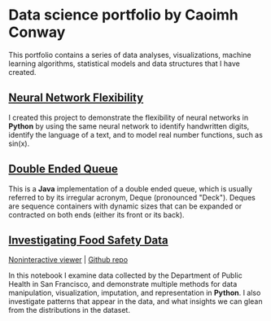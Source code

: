 # Data science portfolio by Caoimh Conway

This portfolio contains a series of data analyses, visualizations, machine learning algorithms, statistical models and data structures that I have created.


## [Neural Network Flexibility](https://github.com/CaoimhConway/NeuralNetworkFlexibility)

I created this project to demonstrate the flexibility of neural networks in **Python** by using the same neural network to identify handwritten digits, identify the language of a text, and to model real number functions, such as sin(x).


## [Double Ended Queue](https://github.com/CaoimhConway/DoubleEndedQueue)
This is a **Java** implementation of a double ended queue, which is usually referred to by its irregular acronym, Deque (pronounced "Deck").  Deques are sequence containers with dynamic sizes that can be expanded or contracted on both ends (either its front or its back). 

## [Investigating Food Safety Data](https://mybinder.org/v2/gh/CaoimhConway/InvestigatingFoodSafetyData/master)
[Noninteractive viewer](https://nbviewer.jupyter.org/github/CaoimhConway/InvestigatingFoodSafetyData/blob/master/Investigating%20Food%20Safety%20Data.ipynb)     |    [Github repo](https://github.com/CaoimhConway/InvestigatingFoodSafetyData)

In this notebook I examine data collected by the Department of Public Health in San Francisco, and demonstrate multiple methods for data manipulation, visualization, imputation, and representation in **Python**. I also investigate patterns that appear in the data, and what insights we can glean from the distributions in the dataset.

